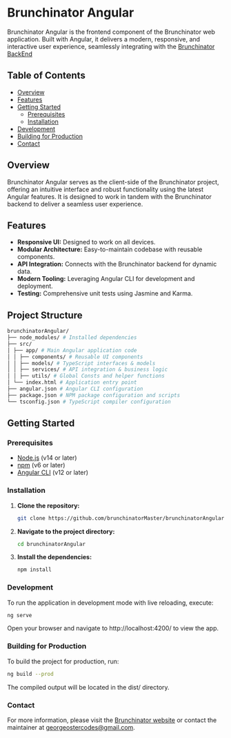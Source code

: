 # Brunchinator Angular

Brunchinator Angular is the frontend component of the Brunchinator web application. Built with Angular, it delivers a modern, responsive, and interactive user experience, seamlessly integrating with the [Brunchinator BackEnd](https://github.com/brunchinatorMaster/brunchinatorBackEnd)

## Table of Contents

- [Overview](#overview)
- [Features](#features)
- [Getting Started](#getting-started)
  - [Prerequisites](#prerequisites)
  - [Installation](#installation)
- [Development](#development)
- [Building for Production](#building-for-production)
- [Contact](#contact)

## Overview

Brunchinator Angular serves as the client-side of the Brunchinator project, offering an intuitive interface and robust functionality using the latest Angular features. It is designed to work in tandem with the Brunchinator backend to deliver a seamless user experience.

## Features

- **Responsive UI:** Designed to work on all devices.
- **Modular Architecture:** Easy-to-maintain codebase with reusable components.
- **API Integration:** Connects with the Brunchinator backend for dynamic data.
- **Modern Tooling:** Leveraging Angular CLI for development and deployment.
- **Testing:** Comprehensive unit tests using Jasmine and Karma.

## Project Structure
```bash
brunchinatorAngular/
├── node_modules/ # Installed dependencies
├── src/
│ ├── app/ # Main Angular application code
│ │ ├── components/ # Reusable UI components
│ │ ├── models/ # TypeScript interfaces & models
│ │ ├── services/ # API integration & business logic
│ │ ├── utils/ # Global Consts and helper functions
│ └── index.html # Application entry point
├── angular.json # Angular CLI configuration
├── package.json # NPM package configuration and scripts
└── tsconfig.json # TypeScript compiler configuration
```

## Getting Started

### Prerequisites

- [Node.js](https://nodejs.org/) (v14 or later)
- [npm](https://www.npmjs.com/) (v6 or later)
- [Angular CLI](https://cli.angular.io/) (v12 or later)

### Installation

1. **Clone the repository:**
   ```bash
   git clone https://github.com/brunchinatorMaster/brunchinatorAngular.git

2. **Navigate to the project directory:**
    ```bash
    cd brunchinatorAngular
    ```
3. **Install the dependencies:**
    ```bash
    npm install
    ```
### Development
To run the application in development mode with live reloading, execute:
  ```bash
  ng serve
  ```
Open your browser and navigate to http://localhost:4200/ to view the app.

### Building for Production
To build the project for production, run:
  ```bash
  ng build --prod
  ```
The compiled output will be located in the dist/ directory.

### Contact
For more information, please visit the [Brunchinator website](https://www.brunchinator.com) or contact the maintainer at georgeostercodes@gmail.com.

